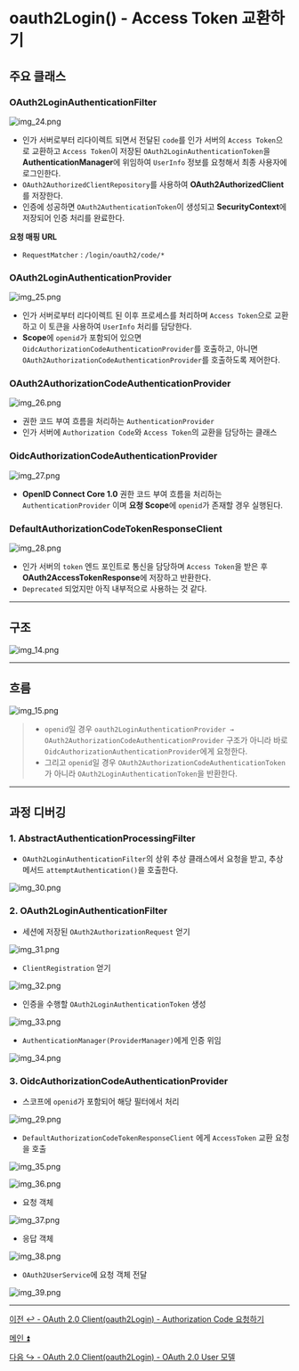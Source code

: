 # oauth2Login() - Access Token 교환하기

## 주요 클래스

### OAuth2LoginAuthenticationFilter

![img_24.png](image_1/img_24.png)

- 인가 서버로부터 리다이렉트 되면서 전달된 `code`를 인가 서버의 `Access Token`으로 교환하고 `Access Token`이 저장된 `OAuth2LoginAuthenticationToken`을 **AuthenticationManager**에 위임하여
    `UserInfo` 정보를 요청해서 최종 사용자에 로그인한다.
- `OAuth2AuthorizedClientRepository`를 사용하여 **OAuth2AuthorizedClient**를 저장한다.
- 인증에 성공하면 `OAuth2AuthenticationToken`이 생성되고 **SecurityContext**에 저장되어 인증 처리를 완료한다.

**요청 매핑 URL**
- `RequestMatcher` : `/login/oauth2/code/*`

### OAuth2LoginAuthenticationProvider

![img_25.png](image_1/img_25.png)

- 인가 서버로부터 리다이렉트 된 이후 프로세스를 처리하며 `Access Token`으로 교환하고 이 토큰을 사용하여 `UserInfo` 처리를 담당한다.
- **Scope**에 `openid`가 포함되어 있으면 `OidcAuthorizationCodeAuthenticationProvider`를 호출하고, 아니면 `OAuth2AuthorizationCodeAuthenticationProvider`를 호출하도록 제어한다.

### OAuth2AuthorizationCodeAuthenticationProvider

![img_26.png](image_1/img_26.png)

- 권한 코드 부여 흐름을 처리하는 `AuthenticationProvider`
- 인가 서버에 `Authorization Code`와 `Access Token`의 교환을 담당하는 클래스

### OidcAuthorizationCodeAuthenticationProvider

![img_27.png](image_1/img_27.png)

- **OpenID Connect Core 1.0** 권한 코드 부여 흐름을 처리하는 `AuthenticationProvider` 이며 **요청 Scope**에 `openid`가 존재할 경우 실행된다.

### DefaultAuthorizationCodeTokenResponseClient

![img_28.png](image_1/img_28.png)

- 인가 서버의 `token` 엔드 포인트로 통신을 담당하며 `Access Token`을 받은 후 **OAuth2AccessTokenResponse**에 저장하고 반환한다.
- `Deprecated` 되었지만 아직 내부적으로 사용하는 것 같다.

---

## 구조

![img_14.png](image/img_14.png)

--- 

## 흐름

![img_15.png](image/img_15.png)

> - `openid`일 경우 `oauth2LoginAuthenticationProvider → OAuth2AuthorizationCodeAuthenticationProvider` 구조가 아니라
> 바로 `OidcAuthorizationAuthenticationProvider`에게 요청한다.
> - 그리고 `openid`일 경우 `OAuth2AuthorizationCodeAuthenticationToken`가 아니라 `OAuth2LoginAuthenticationToken`을 반환한다.

--- 

## 과정 디버깅

### 1. AbstractAuthenticationProcessingFilter

- `OAuth2LoginAuthenticationFilter`의 상위 추상 클래스에서 요청을 받고, 추상 메서드 `attemptAuthentication()`을 호출한다.

![img_30.png](image_1/img_30.png)

### 2. OAuth2LoginAuthenticationFilter

- 세션에 저장된 `OAuth2AuthorizationRequest` 얻기

![img_31.png](image_1/img_31.png)

- `ClientRegistration` 얻기

![img_32.png](image_1/img_32.png)

- 인증을 수행할 `OAuth2LoginAuthenticationToken` 생성

![img_33.png](image_1/img_33.png)

- `AuthenticationManager(ProviderManager)`에게 인증 위임

![img_34.png](image_1/img_34.png)

### 3. OidcAuthorizationCodeAuthenticationProvider

- 스코프에 `openid`가 포함되어 해당 필터에서 처리

![img_29.png](image_1/img_29.png)

- `DefaultAuthorizationCodeTokenResponseClient` 에게 `AccessToken` 교환 요청을 호출

![img_35.png](image_1/img_35.png)

![img_36.png](image_1/img_36.png)

- 요청 객체

![img_37.png](image_1/img_37.png)

- 응답 객체

![img_38.png](image_1/img_38.png)

- `OAuth2UserService`에 요청 객체 전달

![img_39.png](image_1/img_39.png)

---

[이전 ↩️ - OAuth 2.0 Client(oauth2Login) - Authorization Code 요청하기](https://github.com/genesis12345678/TIL/blob/main/Spring/security/oauth/OAuth2Login/Authorization%20Code.md)

[메인 ⏫](https://github.com/genesis12345678/TIL/blob/main/Spring/security/oauth/main.md)

[다음 ↪️ - OAuth 2.0 Client(oauth2Login) - OAuth 2.0 User 모델](https://github.com/genesis12345678/TIL/blob/main/Spring/security/oauth/OAuth2Login/OAuthUser.md)
